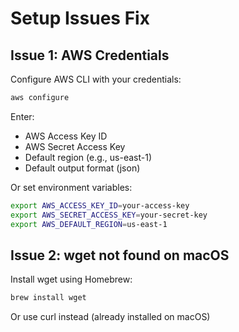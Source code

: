# Setup Issues Fix

## Issue 1: AWS Credentials

Configure AWS CLI with your credentials:

```bash
aws configure
```

Enter:
- AWS Access Key ID
- AWS Secret Access Key  
- Default region (e.g., us-east-1)
- Default output format (json)

Or set environment variables:
```bash
export AWS_ACCESS_KEY_ID=your-access-key
export AWS_SECRET_ACCESS_KEY=your-secret-key
export AWS_DEFAULT_REGION=us-east-1
```

## Issue 2: wget not found on macOS

Install wget using Homebrew:
```bash
brew install wget
```

Or use curl instead (already installed on macOS)